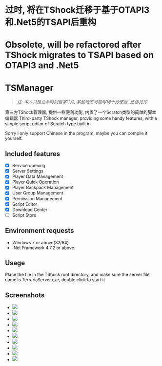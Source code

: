 # 过时, 将在TShock迁移于基于OTAPI3和.Net5的TSAPI后重构
# Obsolete, will be refactored after TShock migrates to TSAPI based on OTAPI3 and .Net5
# TSManager

> *注: 本人只是业余时间自学C井, 某些地方可能写得十分憨批, 还请见谅*

第三方TShock管理器, 提供一些便利功能, 内置了一个Scratch类型的简单的脚本编辑器
Third-party TShock manager, providing some handy features, with a simple script editor of Scratch type built in

Sorry I only support Chinese in the program, maybe you can compile it yourself.

## Included features

* [x] Service opening
* [x] Server Settings
* [x] Player Data Management
* [x] Player Quick Operation
* [x] Player Backpack Management
* [x] User Group Management
* [x] Permission Management
* [x] Script Editor
* [x] Download Center
* [ ] Script Store

## Environment requests

* Windows 7 or above(32/64).
* .Net Framework 4.7.2 or above.

## Usage

Place the file in the TShock root directory, and make sure the server file name is TerrariaServer.exe, double click to start it

## Screenshots

* ![](https://img.suki.club/2021/06/06/3bb82790fdd58.png)
* ![](https://img.suki.club/2021/06/06/5917af7113d34.png)
* ![](https://img.suki.club/2021/06/06/126b55badeb77.png)
* ![](https://img.suki.club/2021/06/06/3d0d3074ba038.png)
* ![](https://img.suki.club/2021/06/06/f6a549d550fb1.png)
* ![](https://img.suki.club/2021/06/06/a29977ea24424.png)
* ![](https://img.suki.club/2021/06/06/a649c392ae9cf.png)
* ![](https://img.suki.club/2021/06/06/9d5a2a14025be.png)
* ![](https://img.suki.club/2021/06/06/99c4ebf3a64be.png)
* ![](https://img.suki.club/2021/06/06/25061275a316a.png)

